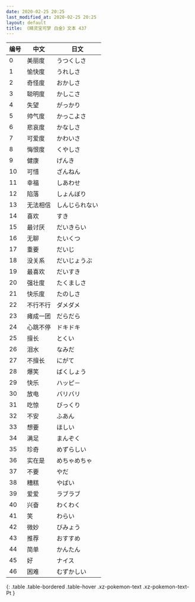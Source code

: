 ```yaml
---
date: 2020-02-25 20:25
last_modified_at: 2020-02-25 20:25
layout: default
title: 《精灵宝可梦 白金》文本 437
---
```

| 编号 | 中文 | 日文 |
| ---- | ---- | ---- |
| 0 | 美丽度 | うつくしさ |
| 1 | 愉快度 | うれしさ |
| 2 | 奇怪度 | おかしさ |
| 3 | 聪明度 | かしこさ |
| 4 | 失望 | がっかり |
| 5 | 帅气度 | かっこよさ |
| 6 | 悲哀度 | かなしさ |
| 7 | 可爱度 | かわいさ |
| 8 | 悔恨度 | くやしさ |
| 9 | 健康 | げんき |
| 10 | 可惜 | ざんねん |
| 11 | 幸福 | しあわせ |
| 12 | 陷落 | しょんぼり |
| 13 | 无法相信 | しんじられない |
| 14 | 喜欢 | すき |
| 15 | 最讨厌 | だいきらい |
| 16 | 无聊 | たいくつ |
| 17 | 重要 | だいじ |
| 18 | 没关系 | だいじょうぶ |
| 19 | 最喜欢 | だいすき |
| 20 | 强壮度 | たくましさ |
| 21 | 快乐度 | たのしさ |
| 22 | 不行不行 | ダメダメ |
| 23 | 瘫成一团 | だらだら |
| 24 | 心跳不停 | ドキドキ |
| 25 | 擅长 | とくい |
| 26 | 泪水 | なみだ |
| 27 | 不擅长 | にがて |
| 28 | 爆笑 | ばくしょう |
| 29 | 快乐 | ハッピ－ |
| 30 | 放电 | バリバリ |
| 31 | 吃惊 | びっくり |
| 32 | 不安 | ふあん |
| 33 | 想要 | ほしい |
| 34 | 满足 | まんぞく |
| 35 | 珍奇 | めずらしい |
| 36 | 实在是 | めちゃめちゃ |
| 37 | 不要 | やだ |
| 38 | 糟糕 | やばい |
| 39 | 爱爱 | ラブラブ |
| 40 | 兴奋 | わくわく |
| 41 | 笑 | わらい |
| 42 | 微妙 | びみょう |
| 43 | 推荐 | おすすめ |
| 44 | 简单 | かんたん |
| 45 | 好 | ナイス |
| 46 | 困难 | むずかしい |
{: .table .table-bordered .table-hover .xz-pokemon-text .xz-pokemon-text-Pt }
